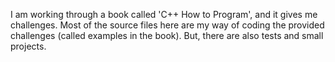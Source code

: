 I am working through a book called 'C++ How to Program', and it gives me challenges.
Most of the source files here are my way of coding the provided challenges (called examples in the book).
But, there are also tests and small projects.
